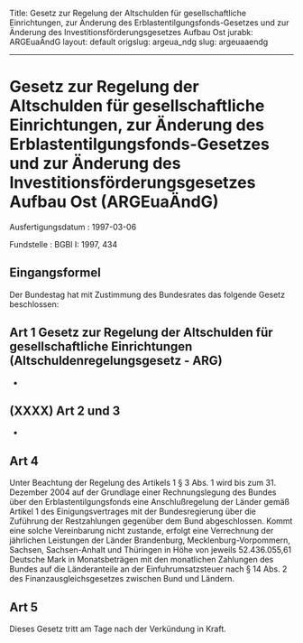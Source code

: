 Title: Gesetz zur Regelung der Altschulden für gesellschaftliche Einrichtungen, zur
  Änderung des Erblastentilgungsfonds-Gesetzes und zur Änderung des Investitionsförderungsgesetzes
  Aufbau Ost
jurabk: ARGEuaÄndG
layout: default
origslug: argeua_ndg
slug: argeuaaendg

---

# Gesetz zur Regelung der Altschulden für gesellschaftliche Einrichtungen, zur Änderung des Erblastentilgungsfonds-Gesetzes und zur Änderung des Investitionsförderungsgesetzes Aufbau Ost (ARGEuaÄndG)

Ausfertigungsdatum
:   1997-03-06

Fundstelle
:   BGBl I: 1997, 434



## Eingangsformel

Der Bundestag hat mit Zustimmung des Bundesrates das folgende Gesetz
beschlossen:


## Art 1 Gesetz zur Regelung der Altschulden für gesellschaftliche Einrichtungen (Altschuldenregelungsgesetz - ARG)

-


## (XXXX) Art 2 und 3

-


## Art 4

Unter Beachtung der Regelung des Artikels 1 § 3 Abs. 1 wird bis zum
31\. Dezember 2004 auf der Grundlage einer Rechnungslegung des Bundes
über den Erblastentilgungsfonds eine Anschlußregelung der Länder gemäß
Artikel 1 des Einigungsvertrages mit der Bundesregierung über die
Zuführung der Restzahlungen gegenüber dem Bund abgeschlossen. Kommt
eine solche Vereinbarung nicht zustande, erfolgt eine Verrechnung der
jährlichen Leistungen der Länder Brandenburg, Mecklenburg-Vorpommern,
Sachsen, Sachsen-Anhalt und Thüringen in Höhe von jeweils
52\.436.055,61 Deutsche Mark in Monatsbeträgen mit den monatlichen
Zahlungen des Bundes auf die Länderanteile an der Einfuhrumsatzsteuer
nach § 14 Abs. 2 des Finanzausgleichsgesetzes zwischen Bund und
Ländern.


## Art 5

Dieses Gesetz tritt am Tage nach der Verkündung in Kraft.


